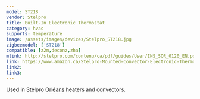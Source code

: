 ```yaml
---
model: ST218
vendor: Stelpro
title: Built-In Electronic Thermostat
category: hvac
supports: temperature 
image: /assets/images/devices/Stelpro_ST218.jpg
zigbeemodel: ['ST218']
compatible: [z2m,deconz,zha]
mlink: http://stelpro.com/contenu/ca/pdf/guides/User/INS_SOR_0120_EN.pdf
link: https://www.amazon.ca/Stelpro-Mounted-Convector-Electronic-Thermostat/dp/B0849R7KLH/
link2: 
link3: 
---
```

Used in Stelpro [Orléans](https://www.stelpro.com/en-CA/orl%C3%A9ans-high-end-convector-0) heaters and convectors.
